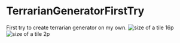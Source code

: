 # TerrarianGeneratorFirstTry
First try to create terrarian generator on my own.
![size of a tile 16p](https://github.com/Kikono1014/TerrarianGeneratorFirstTry/assets/69923041/3090f4a5-d974-4487-831b-6d4f0bf3dab5)
![size of a tile 2p](https://github.com/Kikono1014/TerrarianGeneratorFirstTry/assets/69923041/c4386c87-7679-43fa-8fa2-2651987ad29d)

